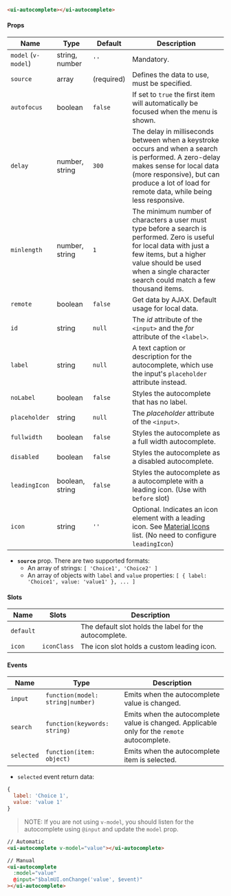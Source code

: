 ```html
<ui-autocomplete></ui-autocomplete>
```

#### Props

| Name                | Type            | Default    | Description                                                                                                                                                                                                                             |
| ------------------- | --------------- | ---------- | --------------------------------------------------------------------------------------------------------------------------------------------------------------------------------------------------------------------------------------- |
| `model` (`v-model`) | string, number  | `''`       | Mandatory.                                                                                                                                                                                                                              |
| `source`            | array           | (required) | Defines the data to use, must be specified.                                                                                                                                                                                             |
| `autofocus`         | boolean         | `false`    | If set to `true` the first item will automatically be focused when the menu is shown.                                                                                                                                                   |
| `delay`             | number, string  | `300`      | The delay in milliseconds between when a keystroke occurs and when a search is performed. A zero-delay makes sense for local data (more responsive), but can produce a lot of load for remote data, while being less responsive.        |
| `minlength`         | number, string  | `1`        | The minimum number of characters a user must type before a search is performed. Zero is useful for local data with just a few items, but a higher value should be used when a single character search could match a few thousand items. |
| `remote`            | boolean         | `false`    | Get data by AJAX. Default usage for local data.                                                                                                                                                                                         |
| `id`                | string          | `null`     | The _id_ attribute of the `<input>` and the _for_ attribute of the `<label>`.                                                                                                                                                           |
| `label`             | string          | `null`     | A text caption or description for the autocomplete, which use the input's `placeholder` attribute instead.                                                                                                                              |
| `noLabel`           | boolean         | `false`    | Styles the autocomplete that has no label.                                                                                                                                                                                              |
| `placeholder`       | string          | `null`     | The _placeholder_ attribute of the `<input>`.                                                                                                                                                                                           |
| `fullwidth`         | boolean         | `false`    | Styles the autocomplete as a full width autocomplete.                                                                                                                                                                                   |
| `disabled`          | boolean         | `false`    | Styles the autocomplete as a disabled autocomplete.                                                                                                                                                                                     |
| `leadingIcon`       | boolean, string | `false`    | Styles the autocomplete as a autocomplete with a leading icon. (Use with `before` slot)                                                                                                                                                 |
| `icon`              | string          | `''`       | Optional. Indicates an icon element with a leading icon. See [Material Icons](/#/icons) list. (No need to configure `leadingIcon`)                                                                                                      |

- **`source`** prop. There are two supported formats:
  - An array of strings: `[ 'Choice1', 'Choice2' ]`
  - An array of objects with `label` and `value` properties: `[ { label: 'Choice1', value: 'value1' }, ... ]`

#### Slots

| Name      | Slots       | Description                                            |
| --------- | ----------- | ------------------------------------------------------ |
| `default` |             | The default slot holds the label for the autocomplete. |
| `icon`    | `iconClass` | The icon slot holds a custom leading icon.             |

#### Events

| Name       | Type                              | Description                                                                                  |
| ---------- | --------------------------------- | -------------------------------------------------------------------------------------------- |
| `input`    | `function(model: string\|number)` | Emits when the autocomplete value is changed.                                                |
| `search`   | `function(keywords: string)`      | Emits when the autocomplete value is changed. Applicable only for the `remote` autocomplete. |
| `selected` | `function(item: object)`          | Emits when the autocomplete item is selected.                                                |

- `selected` event return data:

```js
{
  label: 'Choice 1',
  value: 'value 1'
}
```

> NOTE: If you are not using `v-model`, you should listen for the autocomplete using `@input` and update the `model` prop.

```html
// Automatic
<ui-autocomplete v-model="value"></ui-autocomplete>

// Manual
<ui-autocomplete
  :model="value"
  @input="$balmUI.onChange('value', $event)"
></ui-autocomplete>
```
